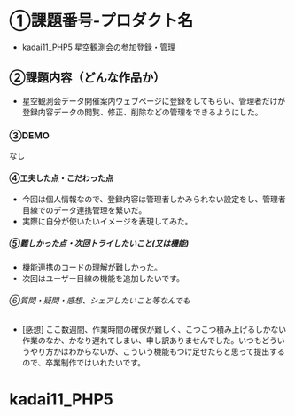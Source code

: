 # ①課題番号-プロダクト名
- kadai11_PHP5 星空観測会の参加登録・管理

## ②課題内容（どんな作品か）
- 星空観測会データ開催案内ウェブページに登録をしてもらい、管理者だけが登録内容データの閲覧、修正、削除などの管理をできるようにした。
### ③DEMO
なし

#### ④工夫した点・こだわった点
- 今回は個人情報なので、登録内容は管理者しかみられない設定をし、管理者目線でのデータ連携管理を繋いだ。
- 実際に自分が使いたいイメージを表現してみた。

##### ⑤難しかった点・次回トライしたいこと(又は機能)
- 機能連携のコードの理解が難しかった。
- 次回はユーザー目線の機能を追加したいです。

###### ⑥質問・疑問・感想、シェアしたいこと等なんでも
- [感想] ここ数週間、作業時間の確保が難しく、こつこつ積み上げるしかない作業のなか、かなり遅れてしまい、申し訳ありませんでした。いつもどういうやり方かはわからないが、こういう機能もつけ足せたらと思って提出するので、卒業制作ではいれたいです。
# kadai11_PHP5
